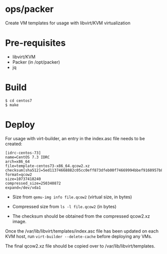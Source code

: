# ops/packer

Create VM templates for usage with libvirt/KVM virtualization

# Pre-requisites

 * libvirt/KVM
 * Packer (in /opt/packer)
 * jq


# Build

```
$ cd centos7
$ make
```

# Deploy

For usage with virt-builder, an entry in the index.asc file needs to be created:

```
[idrc-centos-73]
name=CentOS 7.3 IDRC
arch=x86_64
file=template-centos73-x86_64.qcow2.xz
checksum[sha512]=5ed11374668882c05cc0eff873dfeb00f74669994bbef9160957b8161d4f4cb1ca6622dfb5b380b55711994efe9988a638f59e2e3d46bb5eaed378fc05eb1d23
format=qcow2
size=10737418240
compressed_size=250340872
expand=/dev/vda1
```

 * Size from `qemu-img info file.qcow2` (virtual size, in bytes)

 * Compressed size from `ls -l file.qcow2` (in bytes)

 * The checksum should be obtained from the compressed qcow2.xz image.

Once the /var/lib/libvirt/templates/index.asc file has been updated on each KVM host, run `virt-builder --delete-cache` before deploying any VMs.

The final qcow2.xz file should be copied over to /var/lib/libvirt/templates.
